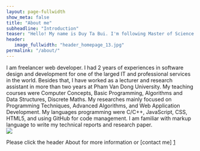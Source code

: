 ```yaml
---
layout: page-fullwidth
show_meta: false
title: "About me"
subheadline: "Introduction"
teaser: "Hello! My name is Duy Ta Bui. I'm following Master of Science in Informatics at Université Joseph Fourier (USF)"
header:
   image_fullwidth: "header_homepage_13.jpg"
permalink: "/about/"
---
```


<div class="row">
  <div class="large-8 columns">
      I am freelancer web developer. I had 2 years of experiences in software design and development for one of the larged IT and professional services in the world. Besides that, I have worked as a lecturer and research assistant in more than two years at Pham Van Dong University. My teaching courses were Computer Concepts, Basic Programming, Algorithms and Data Structures, Discrete Maths. My researches mainly focused on Programming Techniques, Advanced Algorithms, and Web Application Development. My languages programming were C/C++, JavaScript, CSS, HTML5, and using GitHub for code management. I am familiar with markup language to write my technical reports and research paper.
  </div>
  <div class="small-6 columns">
      <img src="http://placehold.it/470x264/e05a10/e1e75e&amp;text=Width+470+Pixel">
  </div>
</div>



Please click the header About for more information or [contact me] [1]

 [1]: https://duybuivn.github.io/contact/
